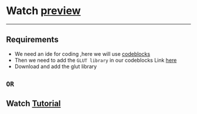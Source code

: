 # Watch [preview](https://youtu.be/zjWhfGgrvv4)
---

## Requirements
- We need an ide for coding ,here we will use [codeblocks](https://www.codeblocks.org/downloads/)
- Then we need to add the ```GLUT library``` in our codeblocks Link [here](https://drive.google.com/drive/folders/1fkxggA47i_293EV8dWEMdwuBNbJBsqcF?usp=sharing)
- Download and add the glut library

## ```OR```

## Watch [Tutorial](https://youtu.be/7rLo69vCooU?si=NeNxBSLZ3OVc_KRG)
